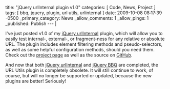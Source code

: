 title: "jQuery urlInternal plugin v1.0"
categories: [ Code, News, Project ]
tags: [ bbq, jquery, plugin, url utils, urlinternal ]
date: 2009-10-08 08:17:39 -0500
_primary_category: News
_allow_comments: 1
_allow_pings: 1
_published: Publish
--- |

I've just posted v1.0 of my [jQuery urlInternal][plugin] plugin, which will allow you to easily test internal-, external-, or fragment-ness for any relative or absolute URL. The plugin includes element filtering methods and pseudo-selectors, as well as some helpful configuration methods, should you need them. Check out the [project page][plugin] as well as the source on [GitHub][github].

And now that both [jQuery urlInternal][plugin] and [jQuery BBQ][bbq] are completed, the URL Utils plugin is completely obsolete. It will still continue to work, of course, but will no longer be supported or updated, because the new plugins are better! Seriously!

  [plugin]: http://benalman.com/projects/jquery-urlinternal-plugin/
  [github]: http://github.com/cowboy/jquery-urlinternal
  [bbq]: http://benalman.com/projects/jquery-bbq-plugin/
